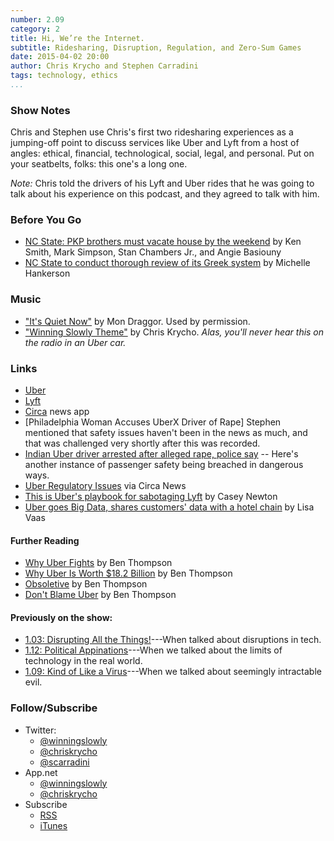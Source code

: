 ```yaml
---
number: 2.09
category: 2
title: Hi, We’re the Internet.
subtitle: Ridesharing, Disruption, Regulation, and Zero-Sum Games
date: 2015-04-02 20:00
author: Chris Krycho and Stephen Carradini
tags: technology, ethics 
...
```


### Show Notes

Chris and Stephen use Chris's first two ridesharing experiences as a jumping-off
point to discuss services like Uber and Lyft from a host of angles: ethical,
financial, technological, social, legal, and personal. Put on your seatbelts,
folks: this one's a long one.

*Note:* Chris told the drivers of his Lyft and Uber rides that he was going to
talk about his experience on this podcast, and they agreed to talk with him.

### Before You Go

  - [NC State: PKP brothers must vacate house by the weekend][pkp] by Ken Smith,
    Mark Simpson, Stan Chambers Jr., and Angie Basiouny
  - [NC State to conduct thorough review of its Greek system][review] by 
    Michelle Hankerson

[pkp]: //www.wral.com/nc-state-disbands-pi-kappa-phi-chapter-following-investigation/14539264/
[review]: //www.newsobserver.com/news/local/community/midtown-raleigh-news/article16298969.html

### Music

  - ["It's Quiet Now"](//mondraggor.com/) by Mon Draggor. Used by 
    permission.
  - ["Winning Slowly Theme"](//soundcloud.com/chriskrycho/winning-slowly) 
    by Chris Krycho. *Alas, you'll never hear this on the radio in an Uber car.*

### Links

  - [Uber](//www.uber.com/) 
  - [Lyft](//www.lyft.com/)
  - [Circa](//circanews.com/) news app
  - [Philadelphia Woman Accuses UberX Driver of Rape] Stephen mentioned that
    safety issues haven't been in the news as much, and that was challenged very
    shortly after this was recorded.
  - [Indian Uber driver arrested after alleged rape, police say][india] --
    Here's another instance of passenger safety being breached in dangerous
    ways.
  - [Uber Regulatory Issues][regulatory] via Circa News
  - [This is Uber's playbook for sabotaging Lyft][sabotage] by Casey Newton
  - [Uber goes Big Data, shares customers' data with a hotel chain][data] by
    Lisa Vaas

[rape]: //time.com/3757398/uber-rape-philadelphia/
[india]: //www.cnn.com/2014/12/07/world/asia/india-uber-alleged-rape/
[regulatory]: //circanews.com/news/regulatory-issues-with-uber
[sabotage]: //www.theverge.com/2014/8/26/6067663/this-is-ubers-playbook-for-sabotaging-lyft
[data]: //nakedsecurity.sophos.com/2015/03/26/uber-goes-big-data-shares-customers-data-with-a-hotel-chain/

#### Further Reading
  - [Why Uber Fights] by Ben Thompson
  - [Why Uber Is Worth $18.2 Billion][value] by Ben Thompson
  - [Obsoletive] by Ben Thompson
  - [Don't Blame Uber] by Ben Thompson

[Why Uber Fights]: //stratechery.com/2014/uber-fights/
[value]: //stratechery.com/2014/uber-worth-18-2-billion/
[Obsoletive]: //stratechery.com/2013/obsoletive/
[Don't Blame Uber]: //stratechery.com/2014/dont-blame-uber/

#### Previously on the show:
  - [1.03: Disrupting All the Things!][1.03]---When talked about disruptions
    in tech.
  - [1.12: Political Appinations][1.12]---When we talked about the limits of
    technology in the real world.
  - [1.09: Kind of Like a Virus][1.09]---When we talked about seemingly
    intractable evil.

[1.03]: //www.winningslowly.org/1.03/
[1.09]: //www.winningslowly.org/1.09/
[1.12]: //www.winningslowly.org/1.12/

### Follow/Subscribe

  - Twitter:
      + [@winningslowly](//www.twitter.com/winningslowly)
      + [@chriskrycho](//www.twitter.com/chriskrycho)
      + [@scarradini](//www.twitter.com/scarradini)
  - App.net
      + [@winningslowly](//alpha.app.net/winningslowly)
      + [@chriskrycho](//alpha.app.net/chriskrycho)
  - Subscribe
      + [RSS](//www.winningslowly.org/feed.xml)
      + [iTunes](//itunes.apple.com/us/podcast/winning-slowly/id807603957?mt=2)

